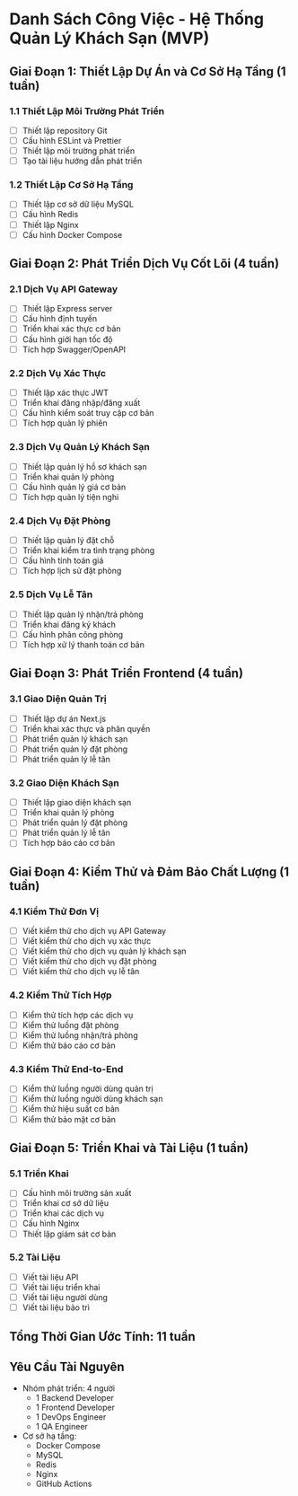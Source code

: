 # Danh Sách Công Việc - Hệ Thống Quản Lý Khách Sạn (MVP)

## Giai Đoạn 1: Thiết Lập Dự Án và Cơ Sở Hạ Tầng (1 tuần)

### 1.1 Thiết Lập Môi Trường Phát Triển
- [ ] Thiết lập repository Git
- [ ] Cấu hình ESLint và Prettier
- [ ] Thiết lập môi trường phát triển
- [ ] Tạo tài liệu hướng dẫn phát triển

### 1.2 Thiết Lập Cơ Sở Hạ Tầng
- [ ] Thiết lập cơ sở dữ liệu MySQL
- [ ] Cấu hình Redis
- [ ] Thiết lập Nginx
- [ ] Cấu hình Docker Compose

## Giai Đoạn 2: Phát Triển Dịch Vụ Cốt Lõi (4 tuần)

### 2.1 Dịch Vụ API Gateway
- [ ] Thiết lập Express server
- [ ] Cấu hình định tuyến
- [ ] Triển khai xác thực cơ bản
- [ ] Cấu hình giới hạn tốc độ
- [ ] Tích hợp Swagger/OpenAPI

### 2.2 Dịch Vụ Xác Thực
- [ ] Thiết lập xác thực JWT
- [ ] Triển khai đăng nhập/đăng xuất
- [ ] Cấu hình kiểm soát truy cập cơ bản
- [ ] Tích hợp quản lý phiên

### 2.3 Dịch Vụ Quản Lý Khách Sạn
- [ ] Thiết lập quản lý hồ sơ khách sạn
- [ ] Triển khai quản lý phòng
- [ ] Cấu hình quản lý giá cơ bản
- [ ] Tích hợp quản lý tiện nghi

### 2.4 Dịch Vụ Đặt Phòng
- [ ] Thiết lập quản lý đặt chỗ
- [ ] Triển khai kiểm tra tình trạng phòng
- [ ] Cấu hình tính toán giá
- [ ] Tích hợp lịch sử đặt phòng

### 2.5 Dịch Vụ Lễ Tân
- [ ] Thiết lập quản lý nhận/trả phòng
- [ ] Triển khai đăng ký khách
- [ ] Cấu hình phân công phòng
- [ ] Tích hợp xử lý thanh toán cơ bản

## Giai Đoạn 3: Phát Triển Frontend (4 tuần)

### 3.1 Giao Diện Quản Trị
- [ ] Thiết lập dự án Next.js
- [ ] Triển khai xác thực và phân quyền
- [ ] Phát triển quản lý khách sạn
- [ ] Phát triển quản lý đặt phòng
- [ ] Phát triển quản lý lễ tân

### 3.2 Giao Diện Khách Sạn
- [ ] Thiết lập giao diện khách sạn
- [ ] Triển khai quản lý phòng
- [ ] Phát triển quản lý đặt phòng
- [ ] Phát triển quản lý lễ tân
- [ ] Tích hợp báo cáo cơ bản

## Giai Đoạn 4: Kiểm Thử và Đảm Bảo Chất Lượng (1 tuần)

### 4.1 Kiểm Thử Đơn Vị
- [ ] Viết kiểm thử cho dịch vụ API Gateway
- [ ] Viết kiểm thử cho dịch vụ xác thực
- [ ] Viết kiểm thử cho dịch vụ quản lý khách sạn
- [ ] Viết kiểm thử cho dịch vụ đặt phòng
- [ ] Viết kiểm thử cho dịch vụ lễ tân

### 4.2 Kiểm Thử Tích Hợp
- [ ] Kiểm thử tích hợp các dịch vụ
- [ ] Kiểm thử luồng đặt phòng
- [ ] Kiểm thử luồng nhận/trả phòng
- [ ] Kiểm thử báo cáo cơ bản

### 4.3 Kiểm Thử End-to-End
- [ ] Kiểm thử luồng người dùng quản trị
- [ ] Kiểm thử luồng người dùng khách sạn
- [ ] Kiểm thử hiệu suất cơ bản
- [ ] Kiểm thử bảo mật cơ bản

## Giai Đoạn 5: Triển Khai và Tài Liệu (1 tuần)

### 5.1 Triển Khai
- [ ] Cấu hình môi trường sản xuất
- [ ] Triển khai cơ sở dữ liệu
- [ ] Triển khai các dịch vụ
- [ ] Cấu hình Nginx
- [ ] Thiết lập giám sát cơ bản

### 5.2 Tài Liệu
- [ ] Viết tài liệu API
- [ ] Viết tài liệu triển khai
- [ ] Viết tài liệu người dùng
- [ ] Viết tài liệu bảo trì

## Tổng Thời Gian Ước Tính: 11 tuần

## Yêu Cầu Tài Nguyên
- Nhóm phát triển: 4 người
  - 1 Backend Developer
  - 1 Frontend Developer
  - 1 DevOps Engineer
  - 1 QA Engineer
- Cơ sở hạ tầng:
  - Docker Compose
  - MySQL
  - Redis
  - Nginx
  - GitHub Actions 